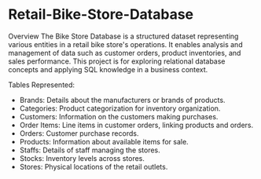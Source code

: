 # Retail-Bike-Store-Database

Overview
The Bike Store Database is a structured dataset representing various entities in a retail bike store's operations. It enables analysis and management of data such as customer orders, product inventories, and sales performance. This project is  for exploring relational database concepts and applying SQL knowledge in a business context.

Tables Represented:

- Brands: Details about the manufacturers or brands of products.
- Categories: Product categorization for inventory organization.
- Customers: Information on the customers making purchases.
- Order Items: Line items in customer orders, linking products and orders.
- Orders: Customer purchase records.
- Products: Information about available items for sale.
- Staffs: Details of staff managing the stores.
- Stocks: Inventory levels across stores.
- Stores: Physical locations of the retail outlets.
